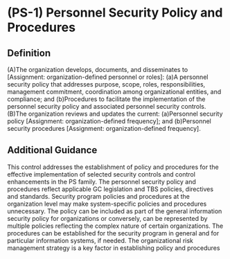 
# (PS-1) Personnel Security Policy and Procedures

## Definition

(A)The organization develops, documents, and disseminates to [Assignment: organization-defined personnel or roles]:
(a)A personnel security policy that addresses purpose, scope, roles, responsibilities, management commitment, coordination among organizational entities, and compliance; and
(b)Procedures to facilitate the implementation of the personnel security policy and associated personnel security controls.
(B)The organization reviews and updates the current:
(a)Personnel security policy [Assignment: organization-defined frequency]; and
(b)Personnel security procedures [Assignment: organization-defined frequency].

## Additional Guidance

This control addresses the establishment of policy and procedures for the effective implementation of selected security controls and control enhancements in the PS family. The personnel security policy and procedures reflect applicable GC legislation and TBS policies, directives and standards. Security program policies and procedures at the organization level may make system-specific policies and procedures unnecessary. The policy can be included as part of the general information security policy for organizations or conversely, can be represented by multiple policies reflecting the complex nature of certain organizations. The procedures can be established for the security program in general and for particular information systems, if needed. The organizational risk management strategy is a key factor in establishing policy and procedures
